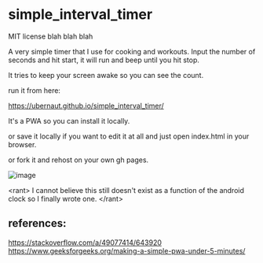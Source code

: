 # simple_interval_timer

MIT license blah blah blah

A very simple timer that I use for cooking and workouts. Input the number of seconds and hit start, it will run and beep until you hit stop.

It tries to keep your screen awake so you can see the count.

run it from here:

https://ubernaut.github.io/simple_interval_timer/

It's a PWA so you can install it locally.

or save it locally if you want to edit it at all and just open index.html in your browser.

or fork it and rehost on your own gh pages.

![image](https://github.com/ubernaut/simple_interval_timer/assets/1483522/c5edd3f9-8785-4b5e-8f62-b54f7078d5d6)

\<rant>
I cannot believe this still doesn't exist as a function of the android clock so I finally wrote one.
\</rant>

## references:

https://stackoverflow.com/a/49077414/643920
https://www.geeksforgeeks.org/making-a-simple-pwa-under-5-minutes/
